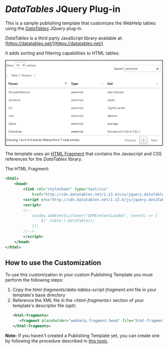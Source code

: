 # *DataTables* JQuery Plug-in

This is a sample publishing template that customizes the WebHelp tables using the *[DataTables](https://datatables.net/)* JQuery plug-in. 

*DataTables* is a third party JavaScript library available at: [https://datatables.net/](https://datatables.net/)

It adds sorting and filtering capabilities to HTML tables:

![resources/img/filetered-sorted-table.png](resources/img/filetered-sorted-table.png "Sortable and Filterable Table")

The template uses an [HTML Fragment](https://www.oxygenxml.com/doc/versions/25.1/ug-webhelp-responsive/topics/wh-add-custom-html.html) that contains the Javascript and CSS references for the *DataTables* library.

The HTML Fragment:
```xml
<html>
    <head>
        <link rel="stylesheet" type="text/css"
            href="http://cdn.datatables.net/1.13.4/css/jquery.dataTables.min.css" />
        <script src="http://cdn.datatables.net/1.13.4/js/jquery.dataTables.min.js" defer="true"/>
        <script>
        <!--
            window.addEventListener("DOMContentLoaded", (event) => {
                $('.table').DataTable();
            });
        //-->
        </script>
    </head>
</html>

```

## How to use the Customization

To use this customization in your custom Publishing Template you must perform the following steps:

1. Copy the *html-fragments/data-tables-script-fragment.xml* file in your template's base directory
1. Reference the XML file in the *&lt;html-fragments>* section of your template's descriptor file (*opt*):
    ```xml
    <html-fragments>
       <fragment placeholder="webhelp.fragment.head" file="html-fragments/data-tables-script-fragment.xml"/>
    </html-fragments>
    ```
**Note:** If you haven't created a Publishing Template yet, you can create one by following the procedure described in [this topic](https://www.oxygenxml.com/doc/versions/25.0/ug-webhelp-responsive/topics/whr-create-publishing-template-x.html).



